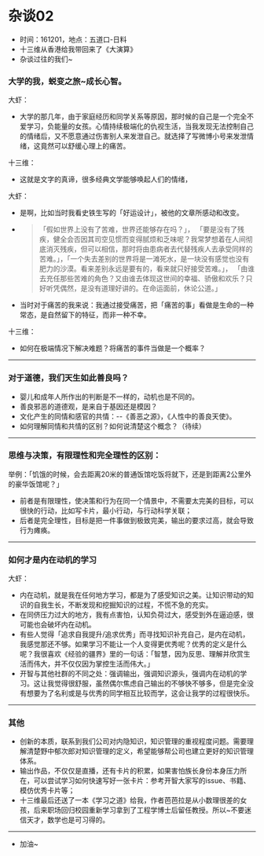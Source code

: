# 杂谈02

- 时间：161201，地点：五道口-日料
- 十三维从香港给我带回来了《大演算》
- 杂谈过往的我们~



### 大学的我，蜕变之旅~成长心智。

大虾：

- 大学的那几年，由于家庭经历和同学关系等原因，那时候的自己是一个完全不爱学习，负能量的女孩。心情持续极端化的仇视生活，当我发现无法控制自己的情绪后，又不愿意通过伤害别人来发泄自己。就选择了写微博小号来发泄情绪，这竟然可以舒缓心理上的痛苦。

十三维：

- 这就是文字的真谛，很多经典文学能够唤起人们的情绪，

大虾：

- 是啊，比如当时我看史铁生写的「好运设计」，被他的文章所感动和改变。

- > 「假如世界上没有了苦难，世界还能够存在吗？」，
「要是没有了残疾，健全会否因其司空见惯而变得腻烦和乏味呢？我常梦想着在人间彻底消灭残疾，但可以相信，那时将由患病者去代替残疾人去承受同样的苦难。」，「一个失去差别的世界将是一滩死水，是一块没有感觉也没有肥力的沙漠。看来差别永远是要有的，看来就只好接受苦难。」，
「由谁去充任那些苦难的角色？又由谁去体现这世间的幸福、骄傲和欢乐？只好听凭偶然，是没有道理好讲的。在命运面前，休论公道。」
- 当时对于痛苦的我来说：我通过接受痛苦，把「痛苦的事」看做是生命的一种常态，是自然留下的特征，而非一种不幸。

十三维：

- 如何在极端情况下解决难题？将痛苦的事件当做是一个概率？

---

### 对于道德，我们天生如此善良吗？

- 婴儿和成年人所作出的判断是不一样的，动机也是不同的。
- 善良邪恶的道德观，是来自于基因还是模因？
- 文化产生的同情和感官的共情：--《善恶之源》，《人性中的善良天使》。
- 如何理解同情和共情的区别？如何说清楚这个概念？（待续）

---

### 思维与决策，有限理性和完全理性的区别：

举例：「饥饿的时候，会去距离20米的普通饭馆吃饭将就下，还是到距离2公里外的豪华饭馆呢？」

- 前者是有限理性，使决策和行为在同一个情景中，不需要太完美的目标，可以很快的行动，比如写卡片，最小行动，与行动科学关联；
- 后者是完全理性，目标是把一件事做到极致完美，输出的要求过高，就会导致行为瘫痪。

---

### 如何才是内在动机的学习

大虾：

- 内在动机，就是我在任何地方学习，都是为了感受知识之美。让知识带动的知识的自我生长，不断发现和挖掘知识的过程，不慌不急的充实。
- 在同侪压力过大的地方，我有点害怕，认知负荷过大，感受到外在逼迫感，很可能也会破坏内在动机。
- 有些人觉得「追求自我提升/追求优秀」而寻找知识补充自己，是内在动机，我感觉那还不够。如果学习不能让一个人变得更优秀呢？优秀的定义是什么呢？我很喜欢《经验的疆界》里的一句话：「智慧，因为反思、理解并欣赏生活而伟大，并不仅仅因为掌控生活而伟大。」
- 开智与其他社群的不同之处：强调输出，强调知识源头，强调内在动机的学习。这让我觉得很舒服，虽然偶尔焦虑自己输出的不够快不够多，但是完全没有想要为了名利或是与优秀的同学相互比较而学，这会让我学的过程很快乐。

---

### 其他

- 创新的本质，联系到我们公司对内隐知识，知识管理的重视程度问题。需要理解清楚野中郁次郎对知识管理的定义，希望能够帮公司也建立更好的知识管理体系。
- 输出作品，不仅仅是直播，还有卡片的积累，如果害怕族长身份本身压力所在，可以尝试学习如何快速写好一张卡片：参考开智大家写的issue、书籍、模仿优秀卡片等；
- 十三维最后还送了一本《学习之道》给我，作者芭芭拉是从小数理很差的女孩，后来职场回归校园重新学习拿到了工程学博士后留任教授。所以~不要迷信天才，数学也是可习得的。

---

- 加油~